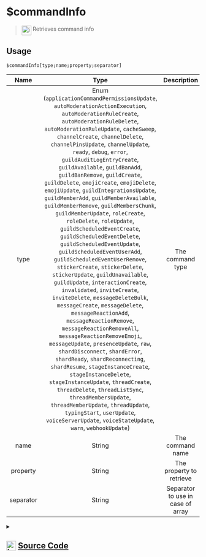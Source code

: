 # $commandInfo
> <img align="top" src="https://upload.wikimedia.org/wikipedia/commons/thumb/e/e4/Infobox_info_icon.svg/160px-Infobox_info_icon.svg.png?20150409153300" alt="image" width="25" height="auto"> Retrieves command info
## Usage
```
$commandInfo[type;name;property;separator]
```
| Name | Type | Description | Required | Spread
| :---: | :---: | :---: | :---: | :---: |
type | Enum (`applicationCommandPermissionsUpdate`, `autoModerationActionExecution`, `autoModerationRuleCreate`, `autoModerationRuleDelete`, `autoModerationRuleUpdate`, `cacheSweep`, `channelCreate`, `channelDelete`, `channelPinsUpdate`, `channelUpdate`, `ready`, `debug`, `error`, `guildAuditLogEntryCreate`, `guildAvailable`, `guildBanAdd`, `guildBanRemove`, `guildCreate`, `guildDelete`, `emojiCreate`, `emojiDelete`, `emojiUpdate`, `guildIntegrationsUpdate`, `guildMemberAdd`, `guildMemberAvailable`, `guildMemberRemove`, `guildMembersChunk`, `guildMemberUpdate`, `roleCreate`, `roleDelete`, `roleUpdate`, `guildScheduledEventCreate`, `guildScheduledEventDelete`, `guildScheduledEventUpdate`, `guildScheduledEventUserAdd`, `guildScheduledEventUserRemove`, `stickerCreate`, `stickerDelete`, `stickerUpdate`, `guildUnavailable`, `guildUpdate`, `interactionCreate`, `invalidated`, `inviteCreate`, `inviteDelete`, `messageDeleteBulk`, `messageCreate`, `messageDelete`, `messageReactionAdd`, `messageReactionRemove`, `messageReactionRemoveAll`, `messageReactionRemoveEmoji`, `messageUpdate`, `presenceUpdate`, `raw`, `shardDisconnect`, `shardError`, `shardReady`, `shardReconnecting`, `shardResume`, `stageInstanceCreate`, `stageInstanceDelete`, `stageInstanceUpdate`, `threadCreate`, `threadDelete`, `threadListSync`, `threadMembersUpdate`, `threadMemberUpdate`, `threadUpdate`, `typingStart`, `userUpdate`, `voiceServerUpdate`, `voiceStateUpdate`, `warn`, `webhookUpdate`) | The command type | Yes | No
name | String | The command name | Yes | No
property | String | The property to retrieve | Yes | No
separator | String | Separator to use in case of array | No | No
<details>
<summary>
    
## <img align="top" src="https://cdn4.iconfinder.com/data/icons/iconsimple-logotypes/512/github-512.png" alt="image" width="25" height="auto">  [Source Code](https://github.com/tryforge/ForgeScript-V2/blob/main/src/native/commandInfo.ts)
    
</summary>
    
```ts
import { ClientEvents, Events } from "discord.js"
import { ArgType, NativeFunction, Return } from "../structures"

export default new NativeFunction({
    name: "$commandInfo",
    version: "1.0.3",
    description: "Retrieves command info",
    unwrap: true,
    brackets: true,
    args: [
        {
            name: "type",
            description: "The command type",
            type: ArgType.Enum,
            enum: Events,
            rest: false,
            required: true,
        },
        {
            name: "name",
            description: "The command name",
            rest: false,
            required: true,
            type: ArgType.String,
        },
        {
            name: "property",
            description: "The property to retrieve",
            rest: false,
            required: true,
            type: ArgType.String,
        },
        {
            name: "separator",
            description: "Separator to use in case of array",
            rest: false,
            type: ArgType.String,
        },
    ],
    execute(ctx, [type, name, prop, sep]) {
        const cmd = ctx.client.commands.get(type as keyof ClientEvents, (x) => x.name === name || !!x.data.aliases?.includes(name))[0]
        if (!cmd) return Return.success()
        const val = cmd.data?.[prop]
        return Return.success(Array.isArray(val) ? val.join(sep || ", ") : val)
    },
})

```
    
</details>